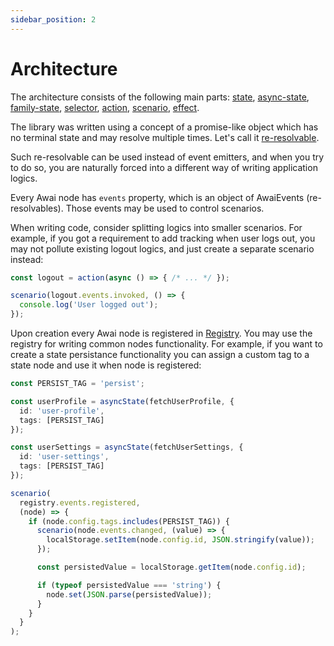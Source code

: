 ```yaml
---
sidebar_position: 2
---
```


# Architecture

The architecture consists of the following main parts: [state](/state), [async-state](/async-state), [family-state](/family-state), [selector](/selector), [action](/action), [scenario](/scenario), [effect](/effect).

The library was written using a concept of a promise-like object which has no terminal state and may resolve multiple times. Let's call it [re-resolvable](/re-resolvable).

Such re-resolvable can be used instead of event emitters, and when you try to do so, you are naturally forced into a different way of writing application logics.

Every Awai node has `events` property, which is an object of AwaiEvents (re-resolvables). Those events may be used to control scenarios.

When writing code, consider splitting logics into smaller scenarios. For example, if you got a requirement to add tracking when user logs out, you may not pollute existing logout logics, and just create a separate scenario instead:

```ts title="Scenario handles tracking only"
const logout = action(async () => { /* ... */ });

scenario(logout.events.invoked, () => {
  console.log('User logged out');
});
```

Upon creation every Awai node is registered in [Registry](/registry). You may use the registry for writing common nodes functionality. For example, if you want to create a state persistance functionality you can assign a custom tag to a state node and use it when node is registered:

```ts
const PERSIST_TAG = 'persist';

const userProfile = asyncState(fetchUserProfile, {
  id: 'user-profile',
  tags: [PERSIST_TAG]
});

const userSettings = asyncState(fetchUserSettings, {
  id: 'user-settings',
  tags: [PERSIST_TAG]
});

scenario(
  registry.events.registered,
  (node) => {
    if (node.config.tags.includes(PERSIST_TAG)) {
      scenario(node.events.changed, (value) => {
        localStorage.setItem(node.config.id, JSON.stringify(value));
      });

      const persistedValue = localStorage.getItem(node.config.id);

      if (typeof persistedValue === 'string') {
        node.set(JSON.parse(persistedValue));
      }
    }
  }
);
```
